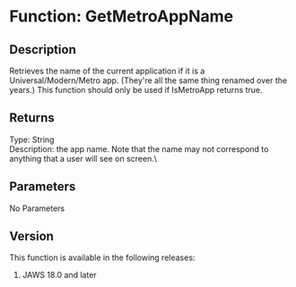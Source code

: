# Function: GetMetroAppName

## Description

Retrieves the name of the current application if it is a
Universal/Modern/Metro app. (They\'re all the same thing renamed over
the years.) This function should only be used if IsMetroApp returns
true.

## Returns

Type: String\
Description: the app name. Note that the name may not correspond to
anything that a user will see on screen.\

## Parameters

No Parameters

## Version

This function is available in the following releases:

1.  JAWS 18.0 and later
